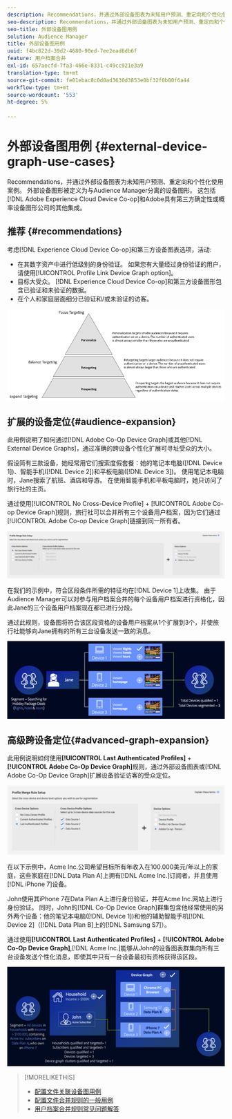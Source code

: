 ```yaml
---
description: Recommendations，并通过外部设备图表为未知用户预测、重定向和个性化使用案例。 外部设备图形被定义为与Audience Manager分离的设备图形。 这包括Adobe Experience Cloud Device Co-op和Adobe与第三方确定性或概率设备图形公司的其他集成。
seo-description: Recommendations，并通过外部设备图表为未知用户预测、重定向和个性化使用案例。 外部设备图形被定义为与Audience Manager分离的设备图形。 这包括Adobe Experience Cloud Device Co-op和Adobe与第三方确定性或概率设备图形公司的其他集成。
seo-title: 外部设备图用例
solution: Audience Manager
title: 外部设备图用例
uuid: f4bc822d-39d2-4680-90ed-7ee2ead6db6f
feature: 用户档案合并
exl-id: 657aecfd-7fa3-466e-8331-c49cc921e3a9
translation-type: tm+mt
source-git-commit: fe01ebac8c0d0ad3630d3853e0bf32f0b00f6a44
workflow-type: tm+mt
source-wordcount: '553'
ht-degree: 5%

---
```


# 外部设备图用例 {#external-device-graph-use-cases}

Recommendations，并通过外部设备图表为未知用户预测、重定向和个性化使用案例。 外部设备图形被定义为与Audience Manager分离的设备图形。 这包括[!DNL Adobe Experience Cloud Device Co-op]和Adobe具有第三方确定性或概率设备图形公司的其他集成。

## 推荐 {#recommendations}

考虑[!DNL Experience Cloud Device Co-op]和第三方设备图表选项，活动:

* 在其数字资产中进行低级别的身份验证。 如果您有大量经过身份验证的用户，请使用[!UICONTROL Profile Link Device Graph option]。
* 目标大受众。 [!DNL Experience Cloud Device Co-op]和第三方设备图形包含已验证和未验证的数据。
* 在个人和家庭层面细分已验证和/或未验证的访客。

![](assets/merge-rule-triangle1.png)
<!-- 
## Prospecting/Branding Use Case {#prospecting-branding-use-cases}

A branding campaign is designed to reach as many people as possible. It places few limits on segment qualification. But, these campaigns can waste budget and impressions by constantly targeting people who see your content multiple times and don't convert. A [!UICONTROL Profile Merge] rule that uses the [!DNL Device Co-op] or third-party option can help you create an efficient branding campaign. For example, you can add these unknown users to a "not in-market" segment after seeing them across multiple devices for your set frequency cap.

<table id="table_00F6EED172574E80A38CADA8A92A23B1"> 
 <thead> 
  <tr> 
   <th colname="col1" class="entry"> Use Case </th> 
   <th colname="col2" class="entry"> Description </th> 
  </tr> 
 </thead>
 <tbody> 
  <tr> 
   <td colname="col1"> <p> <b>Conditions</b> </p> </td> 
   <td colname="col2">This use case assumes these conditions: <p> 
     <ul id="ul_F5CA7EE525774F7EBA5FBB5F94E4EDC8"> 
      <li id="li_81AE304924724146A24FAB5B6533AD8E">You want to deliver a maximum of 10 impressions to an anonymous user for a specific ad campaign. </li> 
      <li id="li_E371F989735245B0B82433DE240D56D0">A user has 4 devices and may or may not have authenticated on your site. </li> 
      <li id="li_9231ABE15CA249E6B79D8BF0E511FD33">An anonymous user sees the ad a total of 10 times while browsing in an unauthenticated state on their current device and 3 devices linked to the current device by an external device graph. </li> 
      <li id="li_8C276C07019C49EFA3A0D0D54CF73C31">You have defined an <span class="keyword"> Audience Manager</span> segment to qualify anonymous users after they have seen 10 impressions. </li> 
     </ul> </p> </td> 
  </tr> 
  <tr> 
   <td colname="col1"> <p> <b>Results</b> </p> </td> 
   <td colname="col2"> <p>Given these conditions, <span class="keyword"> Audience Manager</span>: </p> <p> 
     <ul id="ul_8E988B1005324526BC6DC6637BBACCFB"> 
      <li id="li_C9DD546754914BACB8F4C92C7D4ED70E">Merges the anonymous, unauthenticated activity collected from the current device and the 3 devices linked by the external device graph (the ad impressions from each device). </li> 
      <li id="li_FB55CB9116074525BA30FF062D1136AE">Evaluates the unauthenticated user for segment qualification based on a combination of anonymous activity across all 3 devices linked by the external device graph and the current device. </li> 
      <li id="li_B28EB32F718145A7ABBDAC0AF75E2AFC">Sends the segment to any real-time destination for use as a suppression segment on the current device and all 3 devices linked by the external device graph. </li> 
     </ul> </p> </td> 
  </tr> 
 </tbody> 
</table>

## Retargeting or Site Personalization Use Case {#retargeting-use-case}

These strategies are designed to bring an unauthenticated or unknown user back to your site or personalize their browsing experience while they're on-site.

<table id="table_0EE2052AA3E744B3B76036FC06B5A453"> 
 <thead> 
  <tr> 
   <th colname="col1" class="entry"> Use Case </th> 
   <th colname="col2" class="entry"> Description </th> 
  </tr> 
 </thead>
 <tbody> 
  <tr> 
   <td colname="col1"> <p> <b>Conditions</b> </p> </td> 
   <td colname="col2">This use case assumes these conditions: <p> 
     <ul id="ul_FD0B869B4AF3453FAEC9BA3A45ABF039"> 
      <li id="li_8E30BAED42E94AB3B81FCB1C7464E5FC">You want to deliver a personalized on-site and/or off-site experience to an anonymous user based on their activity on your site while in an unauthenticated state. </li> 
      <li id="li_3DBE53BA94324F1BA1C52A37AD4E426C">A user has multiple devices and may or may not have authenticated to your site. </li> 
      <li id="li_F867AFBDC1A54CD6A68AB0EC196E27C9">A user views multiple pages on your site while browsing in an unauthenticated state on their current device and 3 other devices linked by an external device graph. </li> 
      <li id="li_7E35D77949CE4E69BD51655AA4C40BEE">You have defined an <span class="keyword"> Audience Manager</span> segment to qualify users after they have viewed multiple pages on your site while browsing in an unauthenticated state.</li>
     </ul> </p> </td> 
  </tr> 
  <tr> 
   <td colname="col1"> <p> <b>Results</b> </p> </td> 
   <td colname="col2"> <p>Given these conditions, <span class="wintitle"> Audience Manager</span>: </p> <p> 
     <ul id="ul_301339426B0643B295DC5B17E1939CFB"> 
      <li id="li_7E8BC3B179804F4A929497DE81E76911">Merges the anonymous, unauthenticated activity collected from the current devices and the 3 devices linked by the external device graph (the multiple page views from each device). </li> 
      <li id="li_803EFD58AA124A5BBC8279C4DC695544">Evaluates the unauthenticated user for segment qualification based on a combination of anonymous activity across all 3 devices linked by the external device graph and the current device. </li> 
      <li id="li_98D749268CC5456CBC9CF3BF5EB91BA8">Sends the segment to any real-time destination to deliver a personalized on-site and/or off-site experience across the current device and all 3 devices linked by the external device graph. </li>
     </ul> </p> </td>
  </tr>
 </tbody>
</table> -->

## 扩展的设备定位{#audience-expansion}

此用例说明了如何通过[!DNL Adobe Co-Op Device Graph]或其他[!DNL External Device Graphs]，通过准确的跨设备个性化扩展可寻址受众的大小。

假设简有三款设备，她经常用它们搜索度假套餐：她的笔记本电脑([!DNL Device 1])、智能手机([!DNL Device 2])和平板电脑([!DNL Device 3])。 使用笔记本电脑时，Jane搜索了航班、酒店和导游。 在使用智能手机和平板电脑时，她只访问了旅行社的主页。

通过使用[!UICONTROL No Cross-Device Profile] + [!UICONTROL Adobe Co-op Device Graph]规则，旅行社可以合并所有三个设备用户档案，因为它们通过[!UICONTROL Adobe Co-op Device Graph]链接到同一所有者。

![受众扩展规则](assets/audience-expansion-rule.png)

在我们的示例中，符合区段条件所需的特征均在[!DNL Device 1]上收集。 由于Audience Manager可以对参与用户档案合并的每个设备用户档案进行资格化，因此Jane的三个设备用户档案现在都已进行分段。

通过此规则，设备图将符合该区段资格的设备用户档案从1个扩展到3个，并使旅行社能够向Jane拥有的所有三台设备发送一致的消息。

![受众扩展](assets/audience-expansion.png)

## 高级跨设备定位{#advanced-graph-expansion}

此用例说明如何使用&#x200B;**[!UICONTROL Last Authenticated Profiles]** + **[!UICONTROL Adobe Co-Op Device Graph]**&#x200B;规则，通过外部设备图表或[!DNL Adobe Co-Op Device Graph]扩展设备验证访客的受众定位。

![最后设备图](assets/last-device-coop.png)

在以下示例中，Acme Inc.公司希望目标所有年收入在100.000美元/年以上的家庭，这些家庭在[!DNL Data Plan A]上拥有[!DNL Acme Inc.]订阅者，并且使用[!DNL iPhone 7]设备。

John使用其iPhone 7在Data Plan A上进行身份验证，并在Acme Inc.网站上进行身份验证。 同时，John的[!DNL Co-Op Device Graph]群集包含他经常使用的另外两个设备：他的笔记本电脑([!DNL Device 1])和他的辅助智能手机[!DNL Device 2]（[!DNL Data Plan B]上的[!DNL Samsung S7]）。

通过使用&#x200B;**[!UICONTROL Last Authenticated Profiles]** + **[!UICONTROL Adobe Co-Op Device Graph]**,[!DNL Acme Inc.]能够从John的设备图表群集向所有三台设备发送个性化消息，即使其中只有一台设备最初有资格获得该区段。

![高级图扩展](assets/advanced-device-graph-expansion.png)

>[!MORELIKETHIS]
>
>* [配置文件关联设备图用例](profile-link-use-case.md)
>* [配置文件合并规则的一般用例](merge-rule-targeting-options.md)
>* [用户档案合并规则常见问题解答](../../faq/faq-profile-merge.md)

